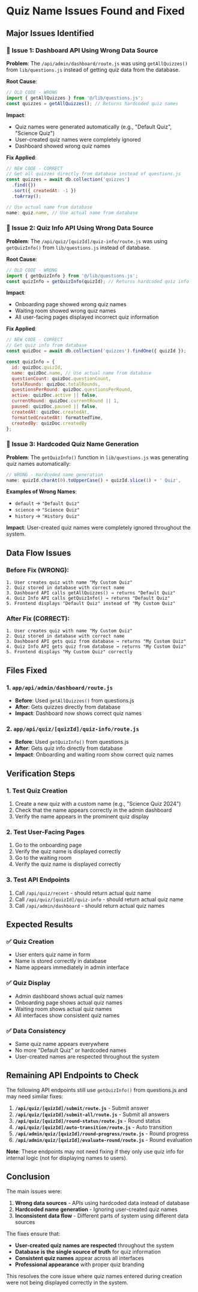 # Quiz Name Issues Found and Fixed

## Major Issues Identified

### 🚨 **Issue 1: Dashboard API Using Wrong Data Source**
**Problem**: The `/api/admin/dashboard/route.js` was using `getAllQuizzes()` from `lib/questions.js` instead of getting quiz data from the database.

**Root Cause**: 
```javascript
// OLD CODE - WRONG
import { getAllQuizzes } from '@/lib/questions.js';
const quizzes = getAllQuizzes(); // Returns hardcoded quiz names
```

**Impact**: 
- Quiz names were generated automatically (e.g., "Default Quiz", "Science Quiz")
- User-created quiz names were completely ignored
- Dashboard showed wrong quiz names

**Fix Applied**:
```javascript
// NEW CODE - CORRECT
// Get all quizzes directly from database instead of questions.js
const quizzes = await db.collection('quizzes')
  .find({})
  .sort({ createdAt: -1 })
  .toArray();

// Use actual name from database
name: quiz.name, // Use actual name from database
```

### 🚨 **Issue 2: Quiz Info API Using Wrong Data Source**
**Problem**: The `/api/quiz/[quizId]/quiz-info/route.js` was using `getQuizInfo()` from `lib/questions.js` instead of database.

**Root Cause**:
```javascript
// OLD CODE - WRONG
import { getQuizInfo } from '@/lib/questions.js';
const quizInfo = getQuizInfo(quizId); // Returns hardcoded quiz info
```

**Impact**:
- Onboarding page showed wrong quiz names
- Waiting room showed wrong quiz names
- All user-facing pages displayed incorrect quiz information

**Fix Applied**:
```javascript
// NEW CODE - CORRECT
// Get quiz info from database
const quizDoc = await db.collection('quizzes').findOne({ quizId });

const quizInfo = {
  id: quizDoc.quizId,
  name: quizDoc.name, // Use actual name from database
  questionCount: quizDoc.questionCount,
  totalRounds: quizDoc.totalRounds,
  questionsPerRound: quizDoc.questionsPerRound,
  active: quizDoc.active || false,
  currentRound: quizDoc.currentRound || 1,
  paused: quizDoc.paused || false,
  createdAt: quizDoc.createdAt,
  formattedCreatedAt: formattedTime,
  createdBy: quizDoc.createdBy
};
```

### 🚨 **Issue 3: Hardcoded Quiz Name Generation**
**Problem**: The `getQuizInfo()` function in `lib/questions.js` was generating quiz names automatically:

```javascript
// WRONG - Hardcoded name generation
name: quizId.charAt(0).toUpperCase() + quizId.slice(1) + ' Quiz',
```

**Examples of Wrong Names**:
- `default` → `"Default Quiz"`
- `science` → `"Science Quiz"`
- `history` → `"History Quiz"`

**Impact**: User-created quiz names were completely ignored throughout the system.

## Data Flow Issues

### Before Fix (WRONG):
```
1. User creates quiz with name "My Custom Quiz"
2. Quiz stored in database with correct name
3. Dashboard API calls getAllQuizzes() → returns "Default Quiz"
4. Quiz Info API calls getQuizInfo() → returns "Default Quiz"
5. Frontend displays "Default Quiz" instead of "My Custom Quiz"
```

### After Fix (CORRECT):
```
1. User creates quiz with name "My Custom Quiz"
2. Quiz stored in database with correct name
3. Dashboard API gets quiz from database → returns "My Custom Quiz"
4. Quiz Info API gets quiz from database → returns "My Custom Quiz"
5. Frontend displays "My Custom Quiz" correctly
```

## Files Fixed

### 1. **`app/api/admin/dashboard/route.js`**
- **Before**: Used `getAllQuizzes()` from questions.js
- **After**: Gets quizzes directly from database
- **Impact**: Dashboard now shows correct quiz names

### 2. **`app/api/quiz/[quizId]/quiz-info/route.js`**
- **Before**: Used `getQuizInfo()` from questions.js
- **After**: Gets quiz info directly from database
- **Impact**: Onboarding and waiting room show correct quiz names

## Verification Steps

### 1. **Test Quiz Creation**
1. Create a new quiz with a custom name (e.g., "Science Quiz 2024")
2. Check that the name appears correctly in the admin dashboard
3. Verify the name appears in the prominent quiz display

### 2. **Test User-Facing Pages**
1. Go to the onboarding page
2. Verify the quiz name is displayed correctly
3. Go to the waiting room
4. Verify the quiz name is displayed correctly

### 3. **Test API Endpoints**
1. Call `/api/quiz/recent` - should return actual quiz name
2. Call `/api/quiz/[quizId]/quiz-info` - should return actual quiz name
3. Call `/api/admin/dashboard` - should return actual quiz names

## Expected Results

### ✅ **Quiz Creation**
- User enters quiz name in form
- Name is stored correctly in database
- Name appears immediately in admin interface

### ✅ **Quiz Display**
- Admin dashboard shows actual quiz names
- Onboarding page shows actual quiz names
- Waiting room shows actual quiz names
- All interfaces show consistent quiz names

### ✅ **Data Consistency**
- Same quiz name appears everywhere
- No more "Default Quiz" or hardcoded names
- User-created names are respected throughout the system

## Remaining API Endpoints to Check

The following API endpoints still use `getQuizInfo()` from questions.js and may need similar fixes:

1. **`/api/quiz/[quizId]/submit/route.js`** - Submit answer
2. **`/api/quiz/[quizId]/submit-all/route.js`** - Submit all answers
3. **`/api/quiz/[quizId]/round-status/route.js`** - Round status
4. **`/api/quiz/[quizId]/auto-transition/route.js`** - Auto transition
5. **`/api/admin/quiz/[quizId]/round-progress/route.js`** - Round progress
6. **`/api/admin/quiz/[quizId]/evaluate-round/route.js`** - Round evaluation

**Note**: These endpoints may not need fixing if they only use quiz info for internal logic (not for displaying names to users).

## Conclusion

The main issues were:
1. **Wrong data sources** - APIs using hardcoded data instead of database
2. **Hardcoded name generation** - Ignoring user-created quiz names
3. **Inconsistent data flow** - Different parts of system using different data sources

The fixes ensure that:
- **User-created quiz names are respected** throughout the system
- **Database is the single source of truth** for quiz information
- **Consistent quiz names** appear across all interfaces
- **Professional appearance** with proper quiz branding

This resolves the core issue where quiz names entered during creation were not being displayed correctly in the system. 